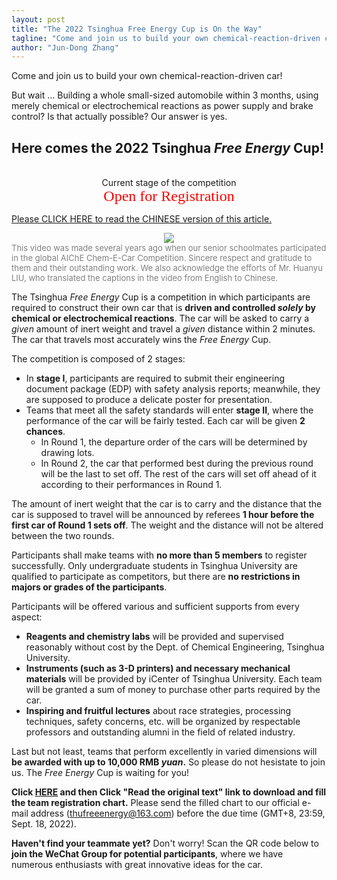 ```yaml
---
layout: post
title: "The 2022 Tsinghua Free Energy Cup is On the Way"
tagline: "Come and join us to build your own chemical-reaction-driven car!"
author: "Jun-Dong Zhang"
---
```

Come and join us to build your own chemical-reaction-driven car! 

But wait ... Building a whole small-sized automobile within 3 months, using merely chemical or electrochemical reactions as power supply and brake control? Is that actually possible? Our answer is yes.

## Here comes the 2022 Tsinghua *Free Energy* Cup!
<br>
<center>Current stage of the competition</center>
<center><font face=Tahoma color=red size=5>Open for Registration</font></center>

[Please CLICK HERE to read the CHINESE version of this article.](https://mp.weixin.qq.com/s/oI9eoFy-urCuCmzhmzg_Nw)

<div align=center>
<img src="https://github.com/HarryJDZhang/HarryJDZhang.github.io/blob/master/ChemECar-zh-subbed-compressed.gif?raw=true" />
</div>
<font size=2 color=grey>This video was made several years ago when our senior schoolmates participated in the global AIChE Chem-E-Car Competition. Sincere respect and gratitude to them and their outstanding work. We also acknowledge the efforts of Mr. Huanyu LIU, who translated the captions in the video from English to Chinese.</font>

<br>

The Tsinghua *Free Energy* Cup is a competition in which participants are required to construct their own car that is **driven and controlled _solely_ by chemical or electrochemical reactions**. The car will be asked to carry a *given* amount of inert weight and travel a *given* distance within 2 minutes. The car that travels most accurately wins the *Free Energy* Cup.

The competition is composed of 2 stages: 
- In **stage I**, participants are required to submit their engineering document package (EDP) with safety analysis reports; meanwhile, they are supposed to produce a delicate poster for presentation.
- Teams that meet all the safety standards will enter **stage II**, where the performance of the car will be fairly tested. Each car will be given **2 chances**.
  - In Round 1, the departure order of the cars will be determined by drawing lots. 
  - In Round 2, the car that performed best during the previous round will be the last to set off. The rest of the cars will set off ahead of it according to their performances in Round 1.

The amount of inert weight that the car is to carry and the distance that the car is supposed to travel will be announced by referees **1 hour before the first car of Round 1 sets off**. The weight and the distance will not be altered between the two rounds.

Participants shall make teams with **no more than 5 members** to register successfully. Only undergraduate students in Tsinghua University are qualified to participate as competitors, but there are **no restrictions in majors or grades of the participants**.

Participants will be offered various and sufficient supports from every aspect: 
- **Reagents and chemistry labs** will be provided and supervised reasonably without cost by the Dept. of Chemical Engineering, Tsinghua University.
- **Instruments (such as 3-D printers) and necessary mechanical materials** will be provided by iCenter of Tsinghua University. Each team will be granted a sum of money to purchase other parts required by the car.
- **Inspiring and fruitful lectures** about race strategies, processing techniques, safety concerns, etc. will be organized by respectable professors and outstanding alumni in the field of related industry.

Last but not least, teams that perform excellently in varied dimensions will **be awarded with up to 10,000 RMB _yuan_.** So please do not hesistate to join us. The *Free Energy* Cup is waiting for you!

**Click [HERE](https://mp.weixin.qq.com/s/oI9eoFy-urCuCmzhmzg_Nw) and then Click "Read the original text" link to download and fill the team registration chart.** Please send the filled chart to our official e-mail address (thufreeenergy@163.com) before the due time (GMT+8, 23:59, Sept. 18, 2022).

**Haven't find your teammate yet?** Don't worry! Scan the QR code below to **join the WeChat Group for potential participants**, where we have numerous enthusiasts with great innovative ideas for the car.
